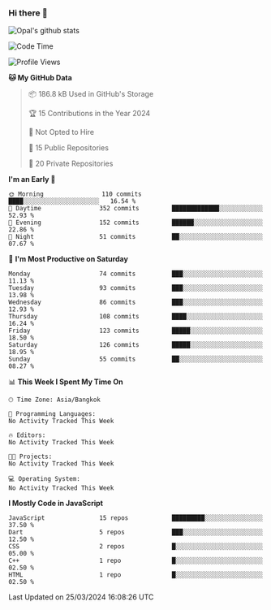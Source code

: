 ### Hi there 👋

![Opal's github stats](https://github-readme-stats.vercel.app/api?username=coolkidneversleep&count_private=true&show_icons=true&theme=radical)


<!--START_SECTION:waka-->
![Code Time](http://img.shields.io/badge/Code%20Time-64%20hrs%2038%20mins-blue)

![Profile Views](http://img.shields.io/badge/Profile%20Views-0-blue)

**🐱 My GitHub Data** 

> 📦 186.8 kB Used in GitHub's Storage 
 > 
> 🏆 15 Contributions in the Year 2024
 > 
> 🚫 Not Opted to Hire
 > 
> 📜 15 Public Repositories 
 > 
> 🔑 20 Private Repositories 
 > 
**I'm an Early 🐤** 

```text
🌞 Morning                110 commits         ████░░░░░░░░░░░░░░░░░░░░░   16.54 % 
🌆 Daytime                352 commits         █████████████░░░░░░░░░░░░   52.93 % 
🌃 Evening                152 commits         ██████░░░░░░░░░░░░░░░░░░░   22.86 % 
🌙 Night                  51 commits          ██░░░░░░░░░░░░░░░░░░░░░░░   07.67 % 
```
📅 **I'm Most Productive on Saturday** 

```text
Monday                   74 commits          ███░░░░░░░░░░░░░░░░░░░░░░   11.13 % 
Tuesday                  93 commits          ███░░░░░░░░░░░░░░░░░░░░░░   13.98 % 
Wednesday                86 commits          ███░░░░░░░░░░░░░░░░░░░░░░   12.93 % 
Thursday                 108 commits         ████░░░░░░░░░░░░░░░░░░░░░   16.24 % 
Friday                   123 commits         █████░░░░░░░░░░░░░░░░░░░░   18.50 % 
Saturday                 126 commits         █████░░░░░░░░░░░░░░░░░░░░   18.95 % 
Sunday                   55 commits          ██░░░░░░░░░░░░░░░░░░░░░░░   08.27 % 
```


📊 **This Week I Spent My Time On** 

```text
🕑︎ Time Zone: Asia/Bangkok

💬 Programming Languages: 
No Activity Tracked This Week

🔥 Editors: 
No Activity Tracked This Week

🐱‍💻 Projects: 
No Activity Tracked This Week

💻 Operating System: 
No Activity Tracked This Week
```

**I Mostly Code in JavaScript** 

```text
JavaScript               15 repos            █████████░░░░░░░░░░░░░░░░   37.50 % 
Dart                     5 repos             ███░░░░░░░░░░░░░░░░░░░░░░   12.50 % 
CSS                      2 repos             █░░░░░░░░░░░░░░░░░░░░░░░░   05.00 % 
C++                      1 repo              █░░░░░░░░░░░░░░░░░░░░░░░░   02.50 % 
HTML                     1 repo              █░░░░░░░░░░░░░░░░░░░░░░░░   02.50 % 
```




 Last Updated on 25/03/2024 16:08:26 UTC
<!--END_SECTION:waka-->
